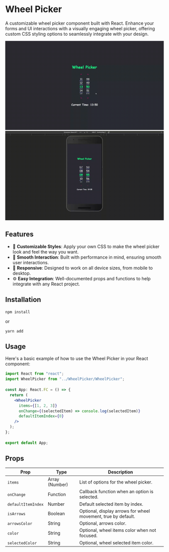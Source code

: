 # Wheel Picker

A customizable wheel picker component built with React. Enhance your forms and UI interactions with a visually engaging wheel picker, offering custom CSS styling options to seamlessly integrate with your design.

![Wheel Picker Demo](./WheelPickerDesktop.gif)
![Wheel Picker Demo](./WheelPickerMobile.gif)

## Features

- 🎨 **Customizable Styles**: Apply your own CSS to make the wheel picker look and feel the way you want.
- 🔄 **Smooth Interaction**: Built with performance in mind, ensuring smooth user interactions.
- 📱 **Responsive**: Designed to work on all device sizes, from mobile to desktop.
- ⚙️ **Easy Integration**: Well-documented props and functions to help integrate with any React project.

## Installation

```
npm install
```

or

```
yarn add
```

## Usage

Here's a basic example of how to use the Wheel Picker in your React component:

```jsx
import React from "react";
import WheelPicker from "../WheelPicker/WheelPicker";

const App: React.FC = () => {
  return (
    <WheelPicker
      items={[1, 2, 3]}
      onChange={(selectedItem) => console.log(selectedItem)}
      defaultItemIndex={0}
    />
  );
};

export default App;
```

## Props

| Prop               | Type           | Description                                                   |
| ------------------ | -------------- | ------------------------------------------------------------- |
| `items`            | Array (Number) | List of options for the wheel picker.                         |
| `onChange`         | Function       | Callback function when an option is selected.                 |
| `defaultItemIndex` | Number         | Default selected item by index.                               |
| `isArrows`         | Boolean        | Optional, display arrows for wheel movement, true by default. |
| `arrowsColor`      | String         | Optional, arrows color.                                       |
| `color`            | String         | Optional, wheel items color when not focused.                 |
| `selectedColor`    | String         | Optional, wheel selected item color.                          |
